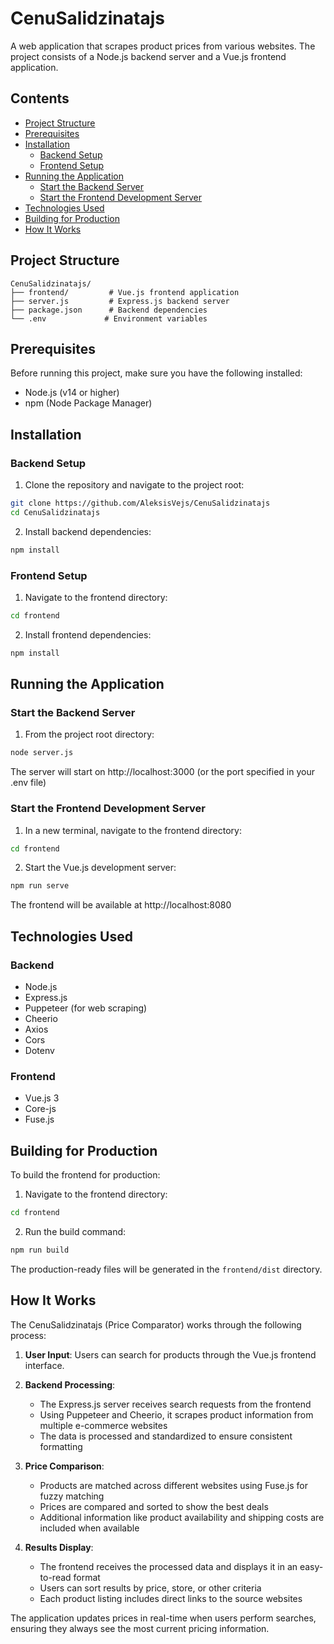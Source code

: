 # CenuSalidzinatajs

A web application that scrapes product prices from various websites. The project consists of a Node.js backend server and a Vue.js frontend application.

## Contents
- [Project Structure](#project-structure)
- [Prerequisites](#prerequisites)
- [Installation](#installation)
  - [Backend Setup](#backend-setup)
  - [Frontend Setup](#frontend-setup)
- [Running the Application](#running-the-application)
  - [Start the Backend Server](#start-the-backend-server)
  - [Start the Frontend Development Server](#start-the-frontend-development-server)
- [Technologies Used](#technologies-used)
- [Building for Production](#building-for-production)
- [How It Works](#how-it-works)

## Project Structure

```
CenuSalidzinatajs/
├── frontend/         # Vue.js frontend application
├── server.js         # Express.js backend server
├── package.json      # Backend dependencies
└── .env             # Environment variables
```

## Prerequisites

Before running this project, make sure you have the following installed:
- Node.js (v14 or higher)
- npm (Node Package Manager)

## Installation

### Backend Setup

1. Clone the repository and navigate to the project root:
```bash
git clone https://github.com/AleksisVejs/CenuSalidzinatajs
cd CenuSalidzinatajs
```

2. Install backend dependencies:
```bash
npm install
```

### Frontend Setup

1. Navigate to the frontend directory:
```bash
cd frontend
```

2. Install frontend dependencies:
```bash
npm install
```

## Running the Application

### Start the Backend Server

1. From the project root directory:
```bash
node server.js
```
The server will start on http://localhost:3000 (or the port specified in your .env file)

### Start the Frontend Development Server

1. In a new terminal, navigate to the frontend directory:
```bash
cd frontend
```

2. Start the Vue.js development server:
```bash
npm run serve
```
The frontend will be available at http://localhost:8080

## Technologies Used

### Backend
- Node.js
- Express.js
- Puppeteer (for web scraping)
- Cheerio
- Axios
- Cors
- Dotenv

### Frontend
- Vue.js 3
- Core-js
- Fuse.js

## Building for Production

To build the frontend for production:

1. Navigate to the frontend directory:
```bash
cd frontend
```

2. Run the build command:
```bash
npm run build
```

The production-ready files will be generated in the `frontend/dist` directory. 

## How It Works

The CenuSalidzinatajs (Price Comparator) works through the following process:

1. **User Input**: Users can search for products through the Vue.js frontend interface.

2. **Backend Processing**:
   - The Express.js server receives search requests from the frontend
   - Using Puppeteer and Cheerio, it scrapes product information from multiple e-commerce websites
   - The data is processed and standardized to ensure consistent formatting

3. **Price Comparison**:
   - Products are matched across different websites using Fuse.js for fuzzy matching
   - Prices are compared and sorted to show the best deals
   - Additional information like product availability and shipping costs are included when available

4. **Results Display**:
   - The frontend receives the processed data and displays it in an easy-to-read format
   - Users can sort results by price, store, or other criteria
   - Each product listing includes direct links to the source websites

The application updates prices in real-time when users perform searches, ensuring they always see the most current pricing information. 
